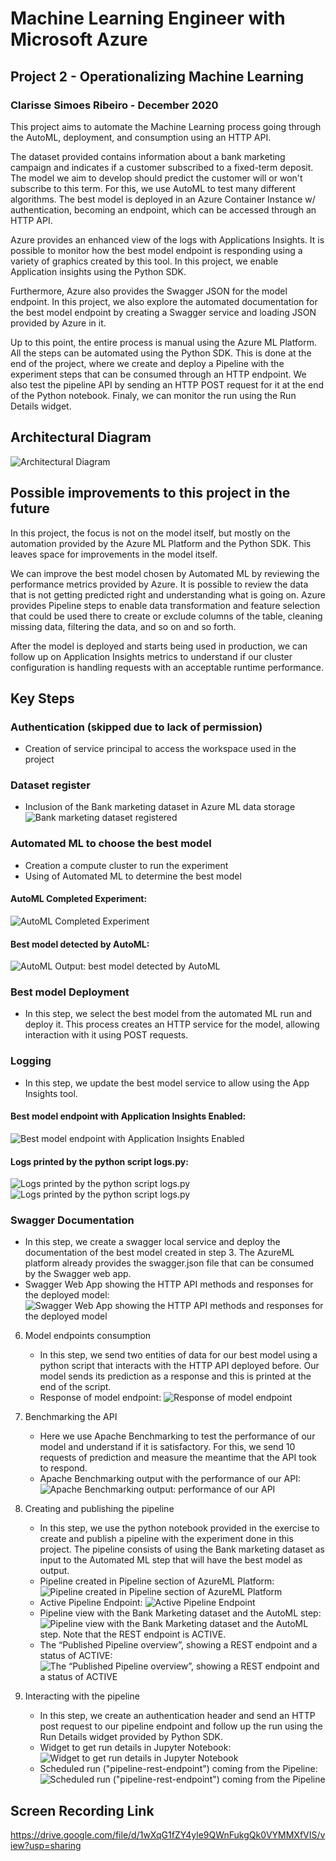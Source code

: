 # Machine Learning Engineer with Microsoft Azure
## Project 2 - Operationalizing Machine Learning
### Clarisse Simoes Ribeiro - December 2020

This project aims to automate the Machine Learning process going through the AutoML, deployment, and consumption using an HTTP API.

The dataset provided contains information about a bank marketing campaign and indicates if a customer subscribed to a fixed-term deposit. The model we aim to develop should predict the customer will or won't subscribe to this term. For this, we use AutoML to test many different algorithms. The best model is deployed in an Azure Container Instance w/ authentication, becoming an endpoint, which can be accessed through an HTTP API.

Azure provides an enhanced view of the logs with Applications Insights. It is possible to monitor how the best model endpoint is responding using a variety of graphics created by this tool. In this project, we enable Application insights using the Python SDK.

Furthermore, Azure also provides the Swagger JSON for the model endpoint. In this project, we also explore the automated documentation for the best model endpoint by creating a Swagger service and loading JSON provided by Azure in it.

Up to this point, the entire process is manual using the Azure ML Platform. All the steps can be automated using the Python SDK. This is done at the end of the project, where we create and deploy a Pipeline with the experiment steps that can be consumed through an HTTP endpoint. We also test the pipeline API by sending an HTTP POST request for it at the end of the Python notebook. Finaly, we can monitor the run using the Run Details widget.

## Architectural Diagram
   ![Architectural Diagram](architecture.png)

## Possible improvements to this project in the future

In this project, the focus is not on the model itself, but mostly on the automation provided by the Azure ML Platform and the Python SDK. This leaves space for improvements in the model itself.

We can improve the best model chosen by Automated ML by reviewing the performance metrics provided by Azure. It is possible to review the data that is not getting predicted right and understanding what is going on. Azure provides Pipeline steps to enable data transformation and feature selection that could be used there to create or exclude columns of the table, cleaning missing data, filtering the data, and so on and so forth.

After the model is deployed and starts being used in production, we can follow up on Application Insights metrics to understand if our cluster configuration is handling requests with an acceptable runtime performance.

## Key Steps
### Authentication (skipped due to lack of permission)
   - Creation of service principal to access the workspace used in the project

### Dataset register
   - Inclusion of the Bank marketing dataset in Azure ML data storage
   ![Bank marketing dataset registered](step2-registered-dataset.png)

### Automated ML to choose the best model
   - Creation a compute cluster to run the experiment
   - Using of Automated ML to determine the best model
   #### AutoML Completed Experiment:
   ![AutoML Completed Experiment](step2-experiment-completed.png)
   #### Best model detected by AutoML:
   ![AutoML Output: best model detected by AutoML](step2-best-model.png)

### Best model Deployment
   - In this step, we select the best model from the automated ML run and deploy it. This process creates an HTTP service for the model, allowing interaction with it using POST requests.

### Logging
   - In this step, we update the best model service to allow using the App Insights tool. 
   #### Best model endpoint with Application Insights Enabled:
   ![Best model endpoint with Application Insights Enabled](step4-application-insights-true.png)
   #### Logs printed by the python script logs.py:
   ![Logs printed by the python script logs.py](step4-logs1.png)
   ![Logs printed by the python script logs.py](step4-logs2.png)

### Swagger Documentation
   - In this step, we create a swagger local service and deploy the documentation of the best model created in step 3. The AzureML platform already provides the swagger.json file that can be consumed by the Swagger web app.
   - Swagger Web App showing the HTTP API methods and responses for the deployed model:
   ![Swagger Web App showing the HTTP API methods and responses for the deployed model](step5-swagger-2.png)

6. Model endpoints consumption
   - In this step, we send two entities of data for our best model using a python script that interacts with the HTTP API deployed before. Our model sends its prediction as a response and this is printed at the end of the script.
   - Response of model endpoint:
   ![Response of model endpoint](step6-consume-endpoint.png)

7. Benchmarking the API
   - Here we use Apache Benchmarking to test the performance of our model and understand if it is satisfactory. For this, we send 10 requests of prediction and measure the meantime that the API took to respond.
   - Apache Benchmarking output with the performance of our API:
   ![Apache Benchmarking output: performance of our API](step6-benchmark.png)

8. Creating and publishing the pipeline
   - In this step, we use the python notebook provided in the exercise to create and publish a pipeline with the experiment done in this project. The pipeline consists of using the Bank marketing dataset as input to the Automated ML step that will have the best model as output. 
   - Pipeline created in Pipeline section of AzureML Platform:
   ![Pipeline created in Pipeline section of AzureML Platform](step7-pipeline-section.png)
   - Active Pipeline Endpoint:
   ![Active Pipeline Endpoint](step7-pipeline-endpoint.png)
   - Pipeline view with the Bank Marketing dataset and the AutoML step:
   ![Pipeline view with the Bank Marketing dataset and the AutoML step. Note that the REST endpoint is ACTIVE.](step7-dataset+automlmodule.png)
   - The “Published Pipeline overview”, showing a REST endpoint and a status of ACTIVE:
   ![The “Published Pipeline overview”, showing a REST endpoint and a status of ACTIVE](starter_files/step7-published-pipeline-overview.png)

9. Interacting with the pipeline
   - In this step, we create an authentication header and send an HTTP post request to our pipeline endpoint and follow up the run using the Run Details widget provided by Python SDK.
   - Widget to get run details in Jupyter Notebook:
   ![Widget to get run details in Jupyter Notebook](step7-run-details.png)
   - Scheduled run ("pipeline-rest-endpoint") coming from the Pipeline:
   ![Scheduled run ("pipeline-rest-endpoint") coming from the Pipeline](step7-runs.png)
   

## Screen Recording Link
https://drive.google.com/file/d/1wXqG1fZY4yle9QWnFukgQk0VYMMXfVIS/view?usp=sharing

